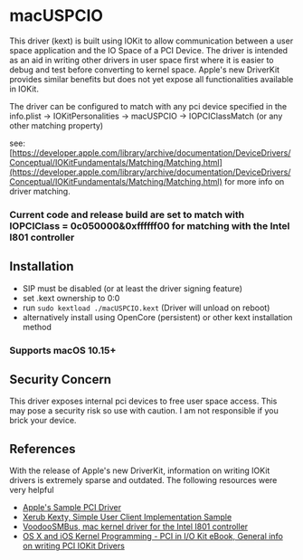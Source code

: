 # macUSPCIO
This driver (kext) is built using IOKit to allow communication between a user space application and the IO Space of a PCI Device.
The driver is intended as an aid in writing other drivers in user space first where it is easier to debug and test before converting to kernel space.
Apple's new DriverKit provides similar benefits but does not yet expose all functionalities available in IOKit.

The driver can be configured to match with any pci device specified in the info.plist -> IOKitPersonalities -> macUSPCIO -> IOPCIClassMatch (or any other matching property)

see: [https://developer.apple.com/library/archive/documentation/DeviceDrivers/Conceptual/IOKitFundamentals/Matching/Matching.html](https://developer.apple.com/library/archive/documentation/DeviceDrivers/Conceptual/IOKitFundamentals/Matching/Matching.html) for more info on driver matching.

### Current code and release build are set to match with IOPCIClass = 0c050000&0xffffff00 for matching with the Intel I801 controller

## Installation
- SIP must be disabled (or at least the driver signing feature)
- set .kext ownership to 0:0
- run `sudo kextload ./macUSPCIO.kext` (Driver will unload on reboot)
- alternatively install using OpenCore (persistent) or other kext installation method

### Supports macOS 10.15+

## Security Concern
This driver exposes internal pci devices to free user space access. This may pose a security risk so use with caution. 
I am not responsible if you brick your device.

## References
With the release of Apple's new DriverKit, information on writing IOKit drivers is extremely sparse and outdated. The following resources were very helpful
- [Apple's Sample PCI Driver](https://github.com/apple-oss-distributions/IOPCIFamily/tree/IOPCIFamily-484.60.4/AppleSamplePCI)
- [Xerub Kexty, Simple User Client Implementation Sample](https://github.com/xerub/kexty/tree/master/kext)
- [VoodooSMBus, mac kernel driver for the Intel I801 controller](https://github.com/VoodooSMBus/VoodooSMBus)
- [OS X and iOS Kernel Programming - PCI in I/O Kit eBook, General info on writing PCI IOKit Drivers](https://ebookreading.net/view/book/EB9781430235361_56.html)
